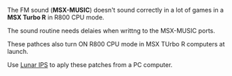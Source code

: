 The FM sound (**MSX-MUSIC**) doesn't sound correctly in a lot of games in a **MSX Turbo R** in R800 CPU mode.

The sound routine needs delaies when writtng to the MSX-MUSIC ports. 

These pathces also turn ON R800 CPU mode in MSX TUrbo R computers at launch.

Use [Lunar IPS](https://fusoya.eludevisibility.org/lips/) to aply these patches from a PC computer.
